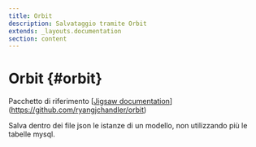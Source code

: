 ```yaml
---
title: Orbit
description: Salvataggio tramite Orbit
extends: _layouts.documentation
section: content
---
```


# Orbit {#orbit}

Pacchetto di riferimento [[Jigsaw documentation](https://github.com/ryangjchandler/orbit)](https://github.com/ryangjchandler/orbit)

Salva dentro dei file json le istanze di un modello, non utilizzando più le tabelle mysql.